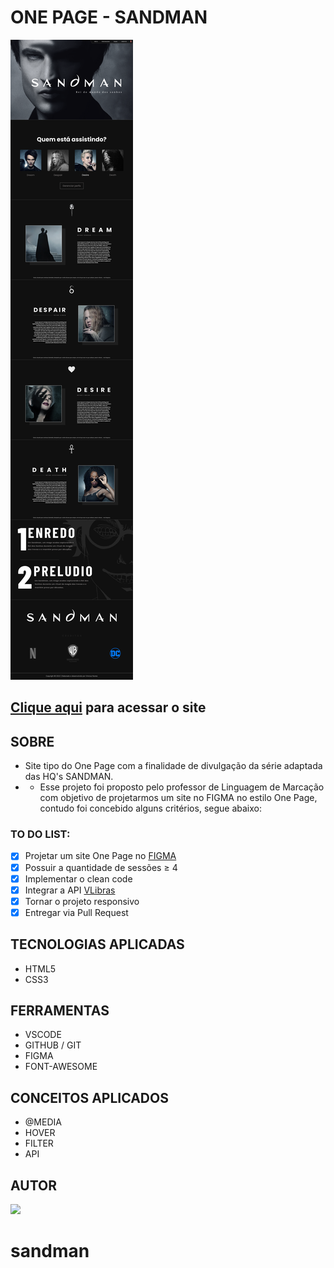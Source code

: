 # **ONE PAGE - SANDMAN**

<img src="./img/DESKTOP.png"/>

## [Clique aqui](https://viniciusnunes137.github.io/one-page-2022/ds1m-b/viniciusNunes/) para acessar o site

## **SOBRE**

- Site tipo do One Page com a finalidade de divulgação da série adaptada das HQ's SANDMAN.
- - Esse projeto foi proposto pelo professor de Linguagem de Marcação com objetivo de projetarmos um site no FIGMA no estilo One Page, contudo foi concebido alguns critérios, segue abaixo:

### **TO DO LIST:**

- [x] Projetar um site One Page no [FIGMA](https://www.figma.com/file/H9cP1AtEc5On4kY8C4HL2s/Sandman?node-id=1%3A2&t=WlCuZlimkDnHcC0w-1)
- [x] Possuir a quantidade de sessões ≥ 4
- [x] Implementar o clean code
- [X] Integrar a API [VLibras](https://www.gov.br/governodigital/pt-br/vlibras)
- [X] Tornar o projeto responsivo
- [X] Entregar via Pull Request

## **TECNOLOGIAS APLICADAS**

- HTML5
- CSS3


## **FERRAMENTAS**

- VSCODE
- GITHUB / GIT
- FIGMA
- FONT-AWESOME


## **CONCEITOS APLICADOS**

- @MEDIA
- HOVER
- FILTER
- API

## **AUTOR**

 <a href="https://github.com/VINICIUSNUNES137"><img src="https://img.shields.io/badge/DESENVOLVEDOR-VINICIUS%20NUNES-informational?style=for-the-badge&logo=appveyor"></a>
# sandman
